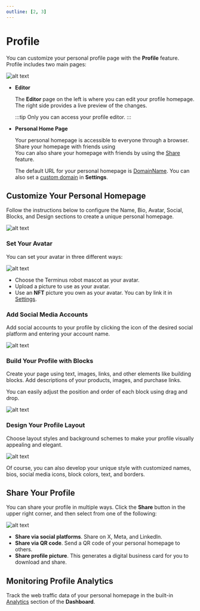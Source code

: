 ```yaml
---
outline: [2, 3]
---
```


# Profile

You can customize your personal profile page with the **Profile** feature. Profile includes two main pages:

![alt text](/images/how-to/terminus/profile_preview.jpg)

- **Editor**

  The **Editor** page on the left is where you can edit your profile homepage. The right side provides a live preview of the changes. <br>
  
  :::tip
  Only you can access your profile editor.
  :::

- **Personal Home Page**

  Your personal homepage is accessible to everyone through a browser. Share your homepage with friends using <br>
  You can also share your homepage with friends by using the [Share](#share) feature.

  The default URL for your personal homepage is [DomainName](../../developer/contribute/snowinning/terminus-name.md#domainname). You can also set a [custom domain](./settings/application.md#custom-domain) in **Settings**. 

## Customize Your Personal Homepage

Follow the instructions below to configure the Name, Bio, Avatar, Social, Blocks, and Design sections to create a unique personal homepage.

![alt text](/images/how-to/terminus/profile.jpg)

### Set Your Avatar

You can set your avatar in three different ways:

![alt text](/images/how-to/terminus/profile_avatar_setting.jpg)

- Choose the Terminus robot mascot as your avatar.
- Upload a picture to use as your avatar.
- Use an **NFT** picture you own as your avatar. You can by link it in [Settings](./settings/integration.md#terminus-space-account).

### Add Social Media Accounts

Add social accounts to your profile by clicking the icon of the desired social platform and entering your account name.

![alt text](/images/how-to/terminus/profile_social.jpg)

### Build Your Profile with Blocks


Create your page using text, images, links, and other elements like building blocks. Add descriptions of your products, images, and purchase links.

You can easily adjust the position and order of each block using drag and drop.

![alt text](/images/how-to/terminus/profile_blocks.jpg)

### Design Your Profile Layout 

Choose layout styles and background schemes to make your profile visually appealing and elegant.

![alt text](/images/how-to/terminus/profile_backdrop.jpg)

Of course, you can also develop your unique style with customized names, bios, social media icons, block colors, text, and borders.

## Share Your Profile

You can share your profile in multiple ways. Click the **Share** button in the upper right corner, and then select from one of the following:

![alt text](/images/how-to/terminus/profile_share.jpg)

- **Share via social platforms**. Share on X, Meta, and LinkedIn.
- **Share via QR code**. Send a QR code of your personal homepage to others.
- **Share profile picture**. This generates a digital business card for you to download and share.

## Monitoring Profile Analytics

Track the web traffic data of your personal homepage in the built-in [Analytics](./dashboard/index.md#analytics) section of the **Dashboard**.